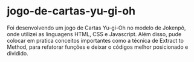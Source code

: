 # jogo-de-cartas-yu-gi-oh
Foi desenvolvendo um jogo de Cartas Yu-gi-Oh no modelo de Jokenpô, onde utilizei as linguagens HTML, CSS e Javascript. Além disso, pude colocar em pratica conceitos importantes como a técnica de Extract to Method, para refatorar funções e deixar o códigos melhor posicionado e dividido.
